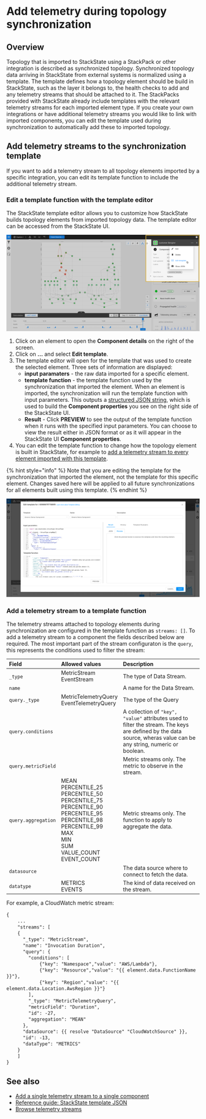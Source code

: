 # Add telemetry during topology synchronization

## Overview

Topology that is imported to StackState using a StackPack or other integration is described as synchronized topology. Synchronized topology data arriving in StackState from external systems is normalized using a template. The template defines how a topology element should be build in StackState, such as the layer it belongs to, the health checks to add and any telemetry streams that should be attached to it. The StackPacks provided with StackState already include templates with the relevant telemetry streams for each imported element type. If you create your own integrations or have additional telemetry streams you would like to link with imported components, you can edit the template used during synchronization to automatically add these to imported topology. 

## Add telemetry streams to the synchronization template

If you want to add a telemetry stream to all topology elements imported by a specific integration, you can edit its template function to include the additional telemetry stream. 

### Edit a template function with the template editor

The StackState template editor allows you to customize how StackState builds topology elements from imported topology data. The template editor can be accessed from the StackState UI.

![Template editor](/.gitbook/assets/edit_template.png)

1. Click on an element to open the **Component details** on the right of the screen.
2. Click on **...** and select **Edit template**. 
3. The template editor will open for the template that was used to create the selected element. Three sets of information are displayed:
    - **input paramaters** - the raw data imported for a specific element.
    - **template function** - the template function used by the synchronization that imported the element. When an element is imported, the synchronization will run the template function with input parameters. This outputs a [structured JSON string](/develop/reference/stj/templates.md), which is used to build the **Component properties** you see on the right side of the StackState UI.
    - **Result** - Click **PREVIEW** to see the output of the template function when it runs with the specified input parameters. You can choose to view the result either in JSON format or as it will appear in the StackState UI **Component properties**.
4. You can edit the template function to change how the topology element is built in StackState, for example to [add a telemetry stream to every element imported with this template](#add-a-telemetry-stream-to-a-template-function).

{% hint style="info" %}
Note that you are editing the template for the synchronization that imported the element, not the template for this specific element. Changes saved here will be applied to all future synchronizations for all elements built using this template. 
{% endhint %}

![](/.gitbook/assets/template_editor.png)

### Add a telemetry stream to a template function

The telemetry streams attached to topology elements during synchronization are configured in the template function as `streams: []`. To add a telemetry stream to a component the fields described below are required. The most important part of the stream configuraton is the `query`, this represents the conditions used to filter the stream:

| Field | Allowed values | Description | 
|:---|:---|:---|
| `_type` | MetricStream<br />EventStream | The type of Data Stream. |
| `name` | | A name for the Data Stream. |
| `query._type` | MetricTelemetryQuery<br />EventTelemetryQuery | The type of the Query |
| `query.conditions` | |  A collection of `"key", "value"` attributes used to filter the stream. The keys are defined by the data source, wheras value can be any string, numeric or boolean. |
| `query.metricField` | | Metric streams only. The metric to observe in the stream. |
| `query.aggregation` | MEAN<br />PERCENTILE_25<br />PERCENTILE_50<br />PERCENTILE_75<br />PERCENTILE_90<br />PERCENTILE_95<br />PERCENTILE_98<br />PERCENTILE_99<br />MAX<br />MIN<br />SUM<br />VALUE_COUNT<br />EVENT_COUNT | Metric streams only. The function to apply to aggregate the data. |
| `datasource` | | The data source where to connect to fetch the data. |
| `datatype` | METRICS<br />EVENTS | The kind of data received on the stream. |

For example, a CloudWatch metric stream:

```
{
    ...
    "streams": [
    {
      "_type": "MetricStream",
      "name": "Invocation Duration",
      "query": {
        "conditions": [
            {"key": "Namespace","value": "AWS/Lambda"},
            {"key": "Resource","value": "{{ element.data.FunctionName }}"},
            {"key": "Region","value": "{{ element.data.Location.AwsRegion }}"}
        ],
        "_type": "MetricTelemetryQuery",
        "metricField": "Duration",
        "id": -27,
        "aggregation": "MEAN"
      },
      "dataSource": {{ resolve "DataSource" "CloudWatchSource" }},
      "id": -13,
      "dataType": "METRICS"
    }
    ]
}
```


## See also

- [Add a single telemetry stream to a single component](/use/health-state-and-alerts/add-telemetry-to-element.md)
- [Reference guide: StackState template JSON](/develop/reference/stj/README.md)
- [Browse telemetry streams](/use/views/browse_telemetry.md)




